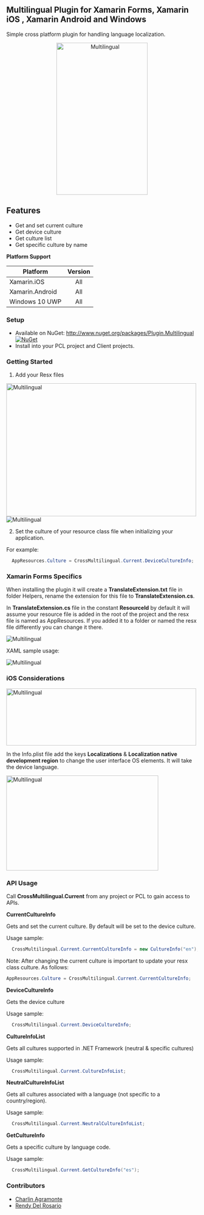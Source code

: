 ## Multilingual Plugin for Xamarin Forms, Xamarin iOS , Xamarin Android and Windows
Simple cross platform plugin for handling language localization.

<p align="center">
<img src="https://github.com/CrossGeeks/MultilingualPlugin/blob/master/multilingual.gif" height="400" width="240" title="Multilingual"/>
</p>

## Features

- Get and set current culture
- Get device culture
- Get culture list
- Get specific culture by name

**Platform Support**

|Platform|Version|
| ------------------- | :------------------: |
|Xamarin.iOS|All|
|Xamarin.Android|All|
|Windows 10 UWP|All|

### Setup
* Available on NuGet: http://www.nuget.org/packages/Plugin.Multilingual [![NuGet](https://img.shields.io/nuget/v/Plugin.Multilingual.svg?label=NuGet)](https://www.nuget.org/packages/Plugin.Multilingual/)
* Install into your PCL project and Client projects.

### Getting Started

1. Add your Resx files 

<img src="https://github.com/CrossGeeks/MultilingualPlugin/blob/master/multilingual - setup1.png"  title="Multilingual" height="350" width="500" />

<img src="https://github.com/CrossGeeks/MultilingualPlugin/blob/master/multilingual - setup2.png"  title="Multilingual"/>

2. Set the culture of your resource class file when initializing your application. 

For example:
```csharp
  AppResources.Culture = CrossMultilingual.Current.DeviceCultureInfo;
```

### Xamarin Forms Specifics

When installing the plugin it will create a **TranslateExtension.txt** file in folder Helpers, rename the extension for this file to **TranslateExtension.cs**.

In **TranslateExtension.cs** file in the constant **ResourceId** by default it will assume your resource file is added in the root of the project and the resx file is named as AppResources. If you added it to a folder or named the resx file differently you can change it there.

<img src="https://github.com/CrossGeeks/MultilingualPlugin/blob/master/multilingual -forms1.png"  title="Multilingual"/>

XAML sample usage:

<img src="https://github.com/CrossGeeks/MultilingualPlugin/blob/master/multilingual -xaml.png"  title="Multilingual"/>

### iOS Considerations

<img src="https://github.com/CrossGeeks/MultilingualPlugin/blob/master/multilingual - step1.png"  title="Multilingual" height="150" width="500" />

In the Info.plist file add the keys **Localizations** & **Localization native development region** to change the user interface OS elements. It will take the device language.

<img src="https://github.com/CrossGeeks/MultilingualPlugin/blob/master/multilingual - step2.png" title="Multilingual" height="250" width="400" />


### API Usage

Call **CrossMultilingual.Current** from any project or PCL to gain access to APIs.

**CurrentCultureInfo**

Gets and set the current culture. By default will be set to the device culture.

Usage sample:
```csharp
  CrossMultilingual.Current.CurrentCultureInfo = new CultureInfo("en");
```
Note: After changing the current culture is important to update your resx class culture. As follows:

```csharp
AppResources.Culture = CrossMultilingual.Current.CurrentCultureInfo;
```

**DeviceCultureInfo**

Gets the device culture

Usage sample:
```csharp
  CrossMultilingual.Current.DeviceCultureInfo;
```

**CultureInfoList**

Gets all cultures supported in .NET Framework (neutral & specific cultures)

Usage sample:
```csharp
  CrossMultilingual.Current.CultureInfoList;
```


**NeutralCultureInfoList**

Gets all cultures associated with a language (not specific to a country/region).

Usage sample:
```csharp
  CrossMultilingual.Current.NeutralCultureInfoList;
```


**GetCultureInfo**

Gets a specific culture by language code.

Usage sample:
```csharp
  CrossMultilingual.Current.GetCultureInfo("es");
```

### Contributors

* [Charlin Agramonte](https://github.com/char0394)
* [Rendy Del Rosario](https://github.com/rdelrosario)


